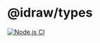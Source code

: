 # @idraw/types

[![Node.js CI](https://github.com/SaitamaSiSi/idraw/actions/workflows/node.js.yml/badge.svg?branch=main)](https://github.com/SaitamaSiSi/idraw/actions/workflows/node.js.yml)
